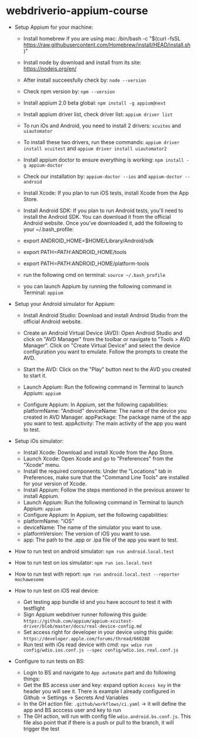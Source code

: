 # webdriverio-appium-course
- Setup Appium for your machine: 
    - Install homebrew if you are using mac: /bin/bash -c "$(curl -fsSL https://raw.githubusercontent.com/Homebrew/install/HEAD/install.sh)"
    - Install node by download and install from its site: https://nodejs.org/en/
    - After install succeesfully check by: `node --version`
    - Check npm version by: `npm --version`
    - Install appium 2.0 beta global: `npm install -g appium@next`
    - Install appium driver list, check driver list: `appium driver list`
    - To run iOs and Android, you need to install 2 drivers: `xcuites` and `uiautomator`
    - To install these two drivers, run these commands: `appium driver install xcuitest` and `appium driver install uiautomator2`
    - Install appium doctor to ensure everything is working: `npm install -g appium-doctor`
    - Check our installation by: `appium-doctor --ios` and `appium-doctor --android`
    - Install Xcode: If you plan to run iOS tests, install Xcode from the App Store.

    - Install Android SDK: If you plan to run Android tests, you'll need to install the Android SDK. You can download it from the official Android website. Once you've downloaded it, add the following to your ~/.bash_profile:
    - export ANDROID_HOME=$HOME/Library/Android/sdk
    - export PATH=$PATH:$ANDROID_HOME/tools
    - export PATH=$PATH:$ANDROID_HOME/platform-tools
    - run the following cmd on terminal: `source ~/.bash_profile`
    - you can launch Appium by running the following command in Terminal: `appium`
- Setup your Android simulator for Appium:
    - Install Android Studio: Download and install Android Studio from the official Android website.

    - Create an Android Virtual Device (AVD): Open Android Studio and click on "AVD Manager" from the toolbar or navigate to "Tools > AVD Manager". Click on "Create Virtual Device" and select the device configuration you want to emulate. Follow the prompts to create the AVD.

    - Start the AVD: Click on the "Play" button next to the AVD you created to start it.
    - Launch Appium: Run the following command in Terminal to launch Appium: `appium`
    - Configure Appium: In Appium, set the following capabilities:
        platformName: "Android"
        deviceName: The name of the device you created in AVD Manager.
        appPackage: The package name of the app you want to test.
        appActivity: The main activity of the app you want to test.
- Setup iOs simulator:
    - Install Xcode: Download and install Xcode from the App Store.
    - Launch Xcode: Open Xcode and go to "Preferences" from the "Xcode" menu.
    - Install the required components: Under the "Locations" tab in Preferences, make sure that the "Command Line Tools" are installed for your version of Xcode.
    - Install Appium: Follow the steps mentioned in the previous answer to install Appium.
    - Launch Appium: Run the following command in Terminal to launch Appium: `appium`
    - Configure Appium: In Appium, set the following capabilities:
    - platformName: "iOS"
    - deviceName: The name of the simulator you want to use.
    - platformVersion: The version of iOS you want to use.
    - app: The path to the .app or .ipa file of the app you want to test.
- How to run test on android simulator: `npm run android.local.test`
- How to run test on ios simulator: `npm run ios.local.test`
- How to run test with report: `npm run android.local.test --reporter mochawesome`

- How to run test on iOS real device:
    - Get testing app bundle id and you have account to test it with testflight
    - Sign Appium webdriver runner following this guide: `https://github.com/appium/appium-xcuitest-driver/blob/master/docs/real-device-config.md`
    - Set access right for developer in your device using this guide: `https://developer.apple.com/forums/thread/660288`
    - Run test with iOs read device with cmd: `npx wdio run config/wdio.ios.conf.js --spec config/wdio.ios.real.conf.js`
- Configure to run tests on BS:
     - Login to BS and navigate to `App automate` part and do following things:
     - Get the BS access user and key: expand option `Access key` in the header you will see it. There is example I already configured in Github -> Settings -> Secrets And Variables 
     - In the GH action file: `.github/workflows/ci.yaml` -> it will define the app and BS acccess user and key to run
     - The GH action, will run with config file `wdio.android.bs.conf.js`. This file also point that if there is a push or pull to the branch, it will trigger the test